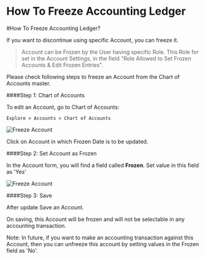 # How To Freeze Accounting Ledger

#How To Freeze Accounting Ledger?

If you want to discontinue using specific Account, you can freeze it.

>Account can be Frozen by the User having specific Role. This Role for set in the Account Settings, in the field "Role Allowed to Set Frozen Accounts & Edit Frozen Entries".

Please check following steps to freeze an Account from the Chart of Accounts master.

####Step 1: Chart of Accounts

To edit an Account, go to Chart of Accounts:

`Explore > Accounts > Chart of Accounts`

<img class="screenshot" alt="Freeze Account" src="/docs/assets/img/articles/freeze-account-1.png">

Click on Account in which Frozen Date is to be updated.

####Step 2: Set Account as Frozen

In the Account form, you will find a field called **Frozen**. Set value in this field as 'Yes'

<img class="screenshot" alt="Freeze Account" src="/docs/assets/img/articles/freeze-account-2.png">

####Step 3: Save

After update Save an Account.  

On saving, this Account will be frozen and will not be selectable in any accounting transaction.

<div class ="well"> Note: In future, if you want to make an accounting transaction against this Account, then you can unfreeze this account by setting values in the Frozen field as 'No'.</div>




<!-- markdown -->